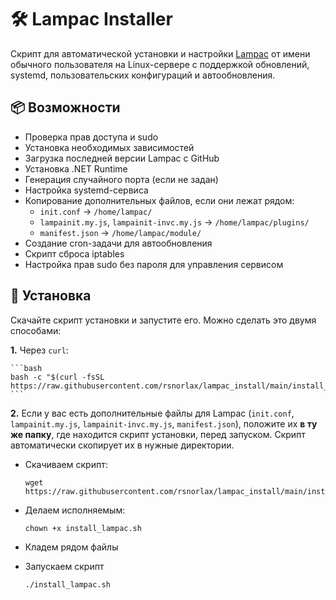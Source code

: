 # 🛠 Lampac Installer

Скрипт для автоматической установки и настройки [Lampac](https://github.com/immisterio/Lampac) от имени обычного пользователя на Linux-сервере с поддержкой обновлений, systemd, пользовательских конфигураций и автообновления.

## 📦 Возможности

- Проверка прав доступа и sudo  
- Установка необходимых зависимостей  
- Загрузка последней версии Lampac с GitHub  
- Установка .NET Runtime  
- Генерация случайного порта (если не задан)  
- Настройка systemd-сервиса  
- Копирование дополнительных файлов, если они лежат рядом:  
  - `init.conf` → `/home/lampac/`  
  - `lampainit.my.js`, `lampainit-invc.my.js` → `/home/lampac/plugins/`  
  - `manifest.json` → `/home/lampac/module/`  
- Создание cron-задачи для автообновления  
- Скрипт сброса iptables  
- Настройка прав sudo без пароля для управления сервисом  

## 🚀 Установка

Скачайте скрипт установки и запустите его. Можно сделать это двумя способами:

**1.** Через `curl`:

    ```bash
    bash -c "$(curl -fsSL https://raw.githubusercontent.com/rsnorlax/lampac_install/main/install_lampac.sh)"
    ```

**2.** Если у вас есть дополнительные файлы для Lampac (`init.conf`, `lampainit.my.js`, `lampainit-invc.my.js`, `manifest.json`), положите их **в ту же папку**, где находится скрипт установки, перед запуском. Скрипт автоматически скопирует их в нужные директории.

  - Скачиваем скрипт:
    ```
    wget https://raw.githubusercontent.com/rsnorlax/lampac_install/main/install_lampac.sh
    ```
  - Делаем исполняемым:
    ```
    chown +x install_lampac.sh
    ```  
  - Кладем рядом файлы

  - Запускаем скрипт
     ```
     ./install_lampac.sh
     ```
